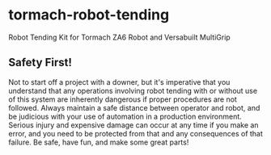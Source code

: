 # tormach-robot-tending
Robot Tending Kit for Tormach ZA6 Robot and Versabuilt MultiGrip

## Safety First!
Not to start off a project with a downer, but it's imperative that you understand that any operations involving robot tending with or without use of this system are inherently dangerous if proper procedures are not followed. Always maintain a safe distance between operator and robot, and be judicious with your use of automation in a production environment. Serious injury and expensive damage can occur at any time if you make an error, and you need to be protected from that and any consequences of that failure. Be safe, have fun, and make some great parts!


